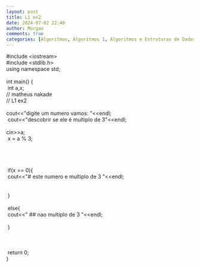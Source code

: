 ```yaml
---
layout: post
title: L1 ex2
date: 2024-07-02 22:40
author: Morgao
comments: true
categories: [Algoritmos, Algoritmos 1, Algoritmos e Estruturas de Dados, beecrowd, Linguagem C, Programação]
---
```

#include &lt;iostream&gt;<br />
#include &lt;stdlib.h&gt;<br />
using namespace std;<br />
<br />
int main() {<br />
<span style="white-space: pre;"> </span>int a,x;<br />
// matheus nakade<br />
// L1 ex2<br />
<span style="white-space: pre;"> </span>cout&lt;&lt;"digite um numero vamos: "&lt;&lt;endl;<br />
<span style="white-space: pre;"> </span>cout&lt;&lt;"descobrir se ele é multiplo de 3"&lt;&lt;endl;<br />
<span style="white-space: pre;"> </span>cin&gt;&gt;a;<br />
<span style="white-space: pre;"> </span>x = a % 3;<br />
<span style="white-space: pre;"> </span><br />
<span style="white-space: pre;"> </span><br />
<span style="white-space: pre;"> </span><br />
<span style="white-space: pre;"> </span><br />
<span style="white-space: pre;"> </span>if(x == 0){<br />
<span style="white-space: pre;">   </span>cout&lt;&lt;"# este numero e multiplo de 3 "&lt;&lt;endl;<br />
<span style="white-space: pre;">  </span><br />
<span style="white-space: pre;"> </span>}<br />
<span style="white-space: pre;"> </span><br />
<span style="white-space: pre;"> </span>else{<br />
<span style="white-space: pre;">   </span>cout&lt;&lt;" ## nao multiplo de 3 "&lt;&lt;endl;<br />
<span style="white-space: pre;"> </span><br />
<span style="white-space: pre;"> </span>}<br />
<span style="white-space: pre;"> </span><br />
<span style="white-space: pre;"> </span><br />
<br />
<span style="white-space: pre;"> </span>return 0;<br />
}
